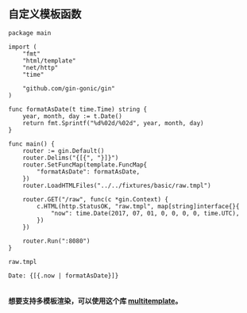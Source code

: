 ## 自定义模板函数
```gotemplate
package main

import (
	"fmt"
	"html/template"
	"net/http"
	"time"

	"github.com/gin-gonic/gin"
)

func formatAsDate(t time.Time) string {
	year, month, day := t.Date()
	return fmt.Sprintf("%d%02d/%02d", year, month, day)
}

func main() {
	router := gin.Default()
	router.Delims("{[{", "}]}")
	router.SetFuncMap(template.FuncMap{
		"formatAsDate": formatAsDate,
	})
	router.LoadHTMLFiles("../../fixtures/basic/raw.tmpl")

	router.GET("/raw", func(c *gin.Context) {
		c.HTML(http.StatusOK, "raw.tmpl", map[string]interface{}{
			"now": time.Date(2017, 07, 01, 0, 0, 0, 0, time.UTC),
		})
	})

	router.Run(":8080")
}

raw.tmpl

Date: {[{.now | formatAsDate}]}


```

#### 想要支持多模板渲染，可以使用这个库 [multitemplate](https://github.com/gin-contrib/multitemplate)。




